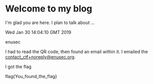 # Welcome to my blog

I'm glad you are here. I plan to talk about ...

Wed Jan 30 14:04:10 GMT 2019 

enusec 

I had to read the QR code, then found an email within it. I emailed the contact_ctf+noreply@enusec.org. 

I got the flag 

flag{You_found_the_flag} 
